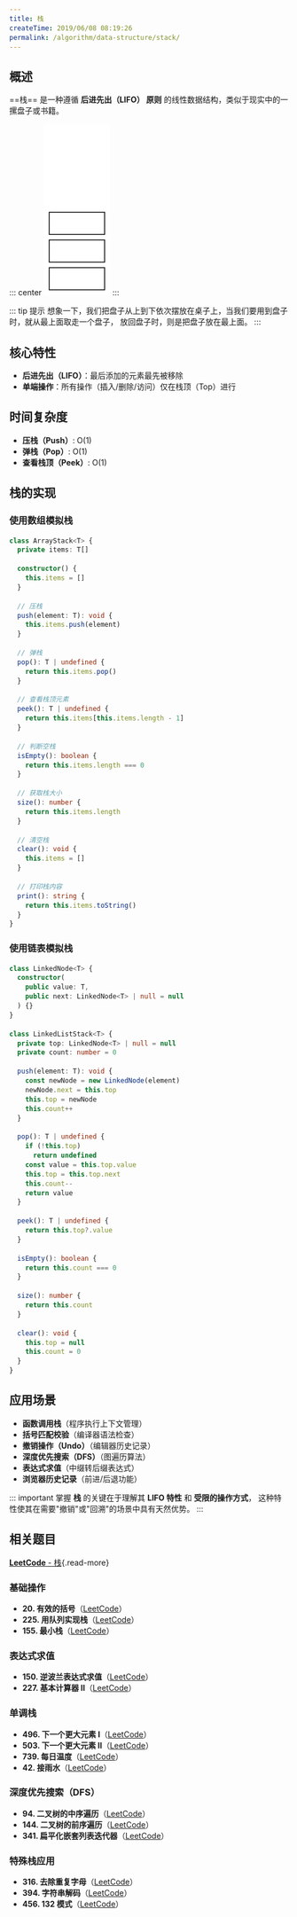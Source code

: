 ```yaml
---
title: 栈
createTime: 2019/06/08 08:19:26
permalink: /algorithm/data-structure/stack/
---
```


## 概述

==栈== 是一种遵循 **后进先出（LIFO） 原则** 的线性数据结构，类似于现实中的一摞盘子或书籍。

::: center
![stack](/images/algorithm/stack.svg)
:::

::: tip 提示
想象一下，我们把盘子从上到下依次摆放在桌子上，当我们要用到盘子时，就从最上面取走一个盘子，
放回盘子时，则是把盘子放在最上面。
:::

## 核心特性

- **后进先出（LIFO）**：最后添加的元素最先被移除
- **单端操作**：所有操作（插入/删除/访问）仅在栈顶（Top）进行

## 时间复杂度

- **压栈（Push）**: O(1)
- **弹栈（Pop）**: O(1)
- **查看栈顶（Peek）**: O(1)

## 栈的实现

### 使用数组模拟栈

```ts
class ArrayStack<T> {
  private items: T[]

  constructor() {
    this.items = []
  }

  // 压栈
  push(element: T): void {
    this.items.push(element)
  }

  // 弹栈
  pop(): T | undefined {
    return this.items.pop()
  }

  // 查看栈顶元素
  peek(): T | undefined {
    return this.items[this.items.length - 1]
  }

  // 判断空栈
  isEmpty(): boolean {
    return this.items.length === 0
  }

  // 获取栈大小
  size(): number {
    return this.items.length
  }

  // 清空栈
  clear(): void {
    this.items = []
  }

  // 打印栈内容
  print(): string {
    return this.items.toString()
  }
}
```

### 使用链表模拟栈

```ts
class LinkedNode<T> {
  constructor(
    public value: T,
    public next: LinkedNode<T> | null = null
  ) {}
}

class LinkedListStack<T> {
  private top: LinkedNode<T> | null = null
  private count: number = 0

  push(element: T): void {
    const newNode = new LinkedNode(element)
    newNode.next = this.top
    this.top = newNode
    this.count++
  }

  pop(): T | undefined {
    if (!this.top)
      return undefined
    const value = this.top.value
    this.top = this.top.next
    this.count--
    return value
  }

  peek(): T | undefined {
    return this.top?.value
  }

  isEmpty(): boolean {
    return this.count === 0
  }

  size(): number {
    return this.count
  }

  clear(): void {
    this.top = null
    this.count = 0
  }
}
```

## 应用场景

- **函数调用栈**（程序执行上下文管理）
- **括号匹配校验**（编译器语法检查）
- **撤销操作（Undo）**（编辑器历史记录）
- **深度优先搜索（DFS）**（图遍历算法）
- **表达式求值**（中缀转后缀表达式）
- **浏览器历史记录**（前进/后退功能）

::: important
掌握 **栈** 的关键在于理解其 **LIFO 特性** 和 **受限的操作方式**，
这种特性使其在需要"撤销"或"回溯"的场景中具有天然优势。
:::

## 相关题目

[**LeetCode** - 栈](https://leetcode.cn/problem-list/stack/){.read-more}

### 基础操作

- **20. 有效的括号**（[LeetCode](https://leetcode.cn/problems/valid-parentheses/)）<Badge text="简单" type="tip" />
- **225. 用队列实现栈**（[LeetCode](https://leetcode.cn/problems/implement-stack-using-queues/)）<Badge text="简单" type="tip" />
- **155. 最小栈**（[LeetCode](https://leetcode.cn/problems/min-stack/)）<Badge text="中等" type="warning" />

### 表达式求值

- **150. 逆波兰表达式求值**（[LeetCode](https://leetcode.cn/problems/evaluate-reverse-polish-notation/)）<Badge text="中等" type="warning" />
- **227. 基本计算器 II**（[LeetCode](https://leetcode.cn/problems/basic-calculator-ii/)）<Badge text="中等" type="warning" />

### 单调栈

- **496. 下一个更大元素 I**（[LeetCode](https://leetcode.cn/problems/next-greater-element-i/)）<Badge text="简单" type="tip" />
- **503. 下一个更大元素 II**（[LeetCode](https://leetcode.cn/problems/next-greater-element-ii/)）<Badge text="中等" type="warning" />
- **739. 每日温度**（[LeetCode](https://leetcode.cn/problems/daily-temperatures/)）<Badge text="中等" type="warning" />
- **42. 接雨水**（[LeetCode](https://leetcode.cn/problems/trapping-rain-water/)）<Badge text="困难" type="danger" />

### 深度优先搜索（DFS）

- **94. 二叉树的中序遍历**（[LeetCode](https://leetcode.cn/problems/binary-tree-inorder-traversal/)）<Badge text="简单" type="tip" />
- **144. 二叉树的前序遍历**（[LeetCode](https://leetcode.cn/problems/binary-tree-preorder-traversal/)）<Badge text="简单" type="tip" />
- **341. 扁平化嵌套列表迭代器**（[LeetCode](https://leetcode.cn/problems/flatten-nested-list-iterator/)）<Badge text="中等" type="warning" />

### 特殊栈应用

- **316. 去除重复字母**（[LeetCode](https://leetcode.cn/problems/remove-duplicate-letters/)）<Badge text="中等" type="warning" />
- **394. 字符串解码**（[LeetCode](https://leetcode.cn/problems/decode-string/)）<Badge text="中等" type="warning" />
- **456. 132 模式**（[LeetCode](https://leetcode.cn/problems/132-pattern/)）<Badge text="中等" type="warning" />
